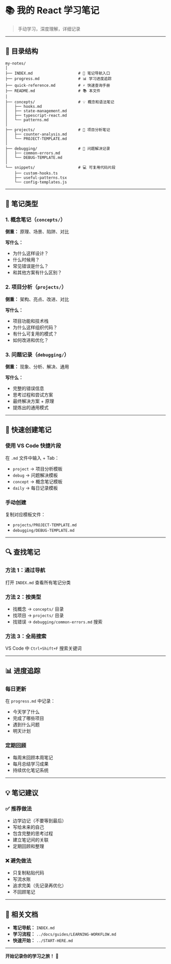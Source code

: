 # 📚 我的 React 学习笔记

> 手动学习，深度理解，详细记录

---

## 📂 目录结构

```
my-notes/
│
├── INDEX.md                    # 📖 笔记导航入口
├── progress.md                 # 📊 学习进度追踪
├── quick-reference.md          # ⚡ 快速查询手册
├── README.md                   # 📚 本文件
│
├── concepts/                   # 💡 概念和语法笔记
│   ├── hooks.md
│   ├── state-management.md
│   ├── typescript-react.md
│   └── patterns.md
│
├── projects/                   # 🎯 项目分析笔记
│   ├── counter-analysis.md
│   └── PROJECT-TEMPLATE.md
│
├── debugging/                  # 🐛 问题解决记录
│   ├── common-errors.md
│   └── DEBUG-TEMPLATE.md
│
└── snippets/                   # 💻 可复用代码片段
    ├── custom-hooks.ts
    ├── useful-patterns.tsx
    └── config-templates.js
```

---

## 🎯 笔记类型

### 1. 概念笔记（`concepts/`）
**侧重：** 原理、场景、陷阱、对比

**写什么：**
- 为什么这样设计？
- 什么时候用？
- 常见错误是什么？
- 和其他方案有什么区别？

### 2. 项目分析（`projects/`）
**侧重：** 架构、亮点、改进、对比

**写什么：**
- 项目功能和技术栈
- 为什么这样组织代码？
- 有什么可复用的模式？
- 如何改进和优化？

### 3. 问题记录（`debugging/`）
**侧重：** 现象、分析、解决、通用

**写什么：**
- 完整的错误信息
- 思考过程和尝试方案
- 最终解决方案 + 原理
- 提炼出的通用模式

---

## 📝 快速创建笔记

### 使用 VS Code 快捷片段

在 `.md` 文件中输入 + Tab：
- `project` → 项目分析模板
- `debug` → 问题解决模板
- `concept` → 概念笔记模板
- `daily` → 每日记录模板

### 手动创建

复制对应模板文件：
- `projects/PROJECT-TEMPLATE.md`
- `debugging/DEBUG-TEMPLATE.md`

---

## 🔍 查找笔记

### 方法 1：通过导航
打开 `INDEX.md` 查看所有笔记分类

### 方法 2：按类型
- 找概念 → `concepts/` 目录
- 找项目 → `projects/` 目录
- 找错误 → `debugging/common-errors.md` 搜索

### 方法 3：全局搜索
VS Code 中 `Ctrl+Shift+F` 搜索关键词

---

## 📊 进度追踪

### 每日更新
在 `progress.md` 中记录：
- 今天学了什么
- 完成了哪些项目
- 遇到什么问题
- 明天计划

### 定期回顾
- 每周末回顾本周笔记
- 每月总结学习成果
- 持续优化笔记系统

---

## 💡 笔记建议

### ✅ 推荐做法
- 边学边记（不要等到最后）
- 写给未来的自己
- 包含完整的思考过程
- 建立笔记间的关联
- 定期回顾和整理

### ❌ 避免做法
- 只复制粘贴代码
- 写流水账
- 追求完美（先记录再优化）
- 不回顾笔记

---

## 🔗 相关文档

- **笔记导航：** `INDEX.md`
- **学习流程：** `../docs/guides/LEARNING-WORKFLOW.md`
- **快速开始：** `../START-HERE.md`

---

**开始记录你的学习之旅！** 📝
